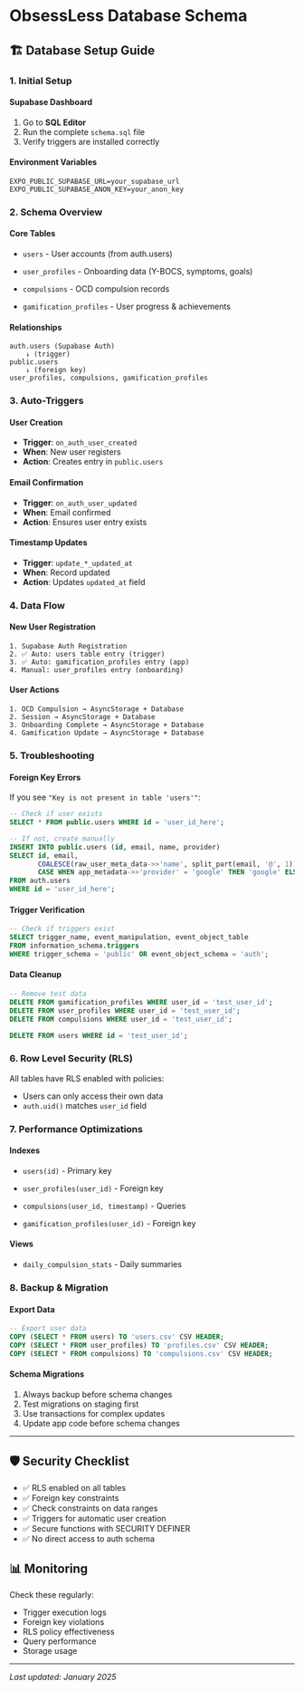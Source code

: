 # ObsessLess Database Schema

## 🏗️ **Database Setup Guide**

### **1. Initial Setup**

#### **Supabase Dashboard**
1. Go to **SQL Editor**
2. Run the complete `schema.sql` file
3. Verify triggers are installed correctly

#### **Environment Variables**
```env
EXPO_PUBLIC_SUPABASE_URL=your_supabase_url
EXPO_PUBLIC_SUPABASE_ANON_KEY=your_anon_key
```

### **2. Schema Overview**

#### **Core Tables**
- `users` - User accounts (from auth.users)
- `user_profiles` - Onboarding data (Y-BOCS, symptoms, goals)
- `compulsions` - OCD compulsion records

- `gamification_profiles` - User progress & achievements

#### **Relationships**
```
auth.users (Supabase Auth)
    ↓ (trigger)
public.users
    ↓ (foreign key)
user_profiles, compulsions, gamification_profiles
```

### **3. Auto-Triggers**

#### **User Creation**
- **Trigger**: `on_auth_user_created`
- **When**: New user registers
- **Action**: Creates entry in `public.users`

#### **Email Confirmation**
- **Trigger**: `on_auth_user_updated`
- **When**: Email confirmed
- **Action**: Ensures user entry exists

#### **Timestamp Updates**
- **Trigger**: `update_*_updated_at`
- **When**: Record updated
- **Action**: Updates `updated_at` field

### **4. Data Flow**

#### **New User Registration**
```
1. Supabase Auth Registration
2. ✅ Auto: users table entry (trigger)
3. ✅ Auto: gamification_profiles entry (app)
4. Manual: user_profiles entry (onboarding)
```

#### **User Actions**
```
1. OCD Compulsion → AsyncStorage + Database
2. Session → AsyncStorage + Database
3. Onboarding Complete → AsyncStorage + Database
4. Gamification Update → AsyncStorage + Database
```

### **5. Troubleshooting**

#### **Foreign Key Errors**
If you see `"Key is not present in table 'users'"`:

```sql
-- Check if user exists
SELECT * FROM public.users WHERE id = 'user_id_here';

-- If not, create manually
INSERT INTO public.users (id, email, name, provider)
SELECT id, email, 
       COALESCE(raw_user_meta_data->>'name', split_part(email, '@', 1)),
       CASE WHEN app_metadata->>'provider' = 'google' THEN 'google' ELSE 'email' END
FROM auth.users 
WHERE id = 'user_id_here';
```

#### **Trigger Verification**
```sql
-- Check if triggers exist
SELECT trigger_name, event_manipulation, event_object_table 
FROM information_schema.triggers 
WHERE trigger_schema = 'public' OR event_object_schema = 'auth';
```

#### **Data Cleanup**
```sql
-- Remove test data
DELETE FROM gamification_profiles WHERE user_id = 'test_user_id';
DELETE FROM user_profiles WHERE user_id = 'test_user_id';
DELETE FROM compulsions WHERE user_id = 'test_user_id';

DELETE FROM users WHERE id = 'test_user_id';
```

### **6. Row Level Security (RLS)**

All tables have RLS enabled with policies:
- Users can only access their own data
- `auth.uid()` matches `user_id` field

### **7. Performance Optimizations**

#### **Indexes**
- `users(id)` - Primary key
- `user_profiles(user_id)` - Foreign key
- `compulsions(user_id, timestamp)` - Queries

- `gamification_profiles(user_id)` - Foreign key

#### **Views**
- `daily_compulsion_stats` - Daily summaries


### **8. Backup & Migration**

#### **Export Data**
```sql
-- Export user data
COPY (SELECT * FROM users) TO 'users.csv' CSV HEADER;
COPY (SELECT * FROM user_profiles) TO 'profiles.csv' CSV HEADER;
COPY (SELECT * FROM compulsions) TO 'compulsions.csv' CSV HEADER;

```

#### **Schema Migrations**
1. Always backup before schema changes
2. Test migrations on staging first
3. Use transactions for complex updates
4. Update app code before schema changes

---

## 🛡️ **Security Checklist**

- ✅ RLS enabled on all tables
- ✅ Foreign key constraints
- ✅ Check constraints on data ranges
- ✅ Triggers for automatic user creation
- ✅ Secure functions with SECURITY DEFINER
- ✅ No direct access to auth schema

## 📊 **Monitoring**

Check these regularly:
- Trigger execution logs
- Foreign key violations
- RLS policy effectiveness
- Query performance
- Storage usage

---

*Last updated: January 2025* 